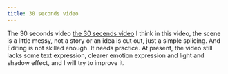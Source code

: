 ```yaml
---
title: 30 seconds video
---
```

The 30 seconds video
[the 30 secends video](https://youtube.com/shorts/T0zw_zHU-r4?si=JfzzINuoYlRNKvri)
I think in this video, the scene is a little messy, not a story or an idea is cut out, just a simple splicing. And Editing is not skilled enough. It needs practice.
At present, the video still lacks some text expression, clearer emotion expression and light and shadow effect, and I will try to improve it.
